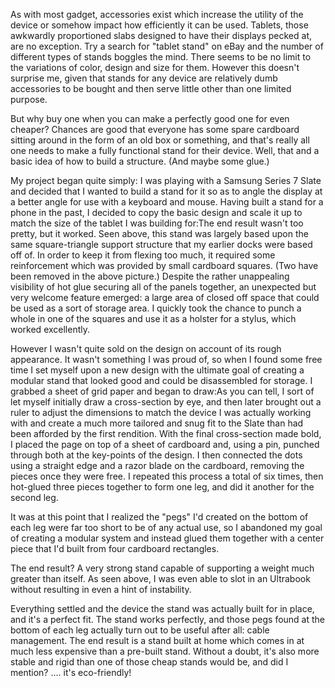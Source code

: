 As with most gadget, accessories exist which increase the utility of the device or somehow impact how efficiently it can be used. Tablets, those awkwardly proportioned slabs designed to have their displays pecked at, are no exception. Try a search for "tablet stand" on eBay and the number of different types of stands boggles the mind. There seems to be no limit to the variations of color, design and size for them. However this doesn't surprise me, given that stands for any device are relatively dumb accessories to be bought and then serve little other than one limited purpose.

But why buy one when you can make a perfectly good one for even cheaper? Chances are good that everyone has some spare cardboard sitting around in the form of an old box or something, and that's really all one needs to make a fully functional stand for their device. Well, that and a basic idea of how to build a structure. (And maybe some glue.)

My project began quite simply: I was playing with a Samsung Series 7 Slate and decided that I wanted to build a stand for it so as to angle the display at a better angle for use with a keyboard and mouse. Having built a stand for a phone in the past, I decided to copy the basic design and scale it up to match the size of the tablet I was building for:The end result wasn't too pretty, but it worked. Seen above, this stand was largely based upon the same square-triangle support structure that my earlier docks were based off of. In order to keep it from flexing too much, it required some reinforcement which was provided by small cardboard squares. (Two have been removed in the above picture.) Despite the rather unappealing visibility of hot glue securing all of the panels together, an unexpected but very welcome feature emerged: a large area of closed off space that could be used as a sort of storage area. I quickly took the chance to punch a whole in one of the squares and use it as a holster for a stylus, which worked excellently.

However I wasn't quite sold on the design on account of its rough appearance. It wasn't something I was proud of, so when I found some free time I set myself upon a new design with the ultimate goal of creating a modular stand that looked good and could be disassembled for storage. I grabbed a sheet of grid paper and began to draw:As you can tell, I sort of let myself initially draw a cross-section by eye, and then later brought out a ruler to adjust the dimensions to match the device I was actually working with and create a much more tailored and snug fit to the Slate than had been afforded by the first rendition. With the final cross-section made bold, I placed the page on top of a sheet of cardboard and, using a pin, punched through both at the key-points of the design. I then connected the dots using a straight edge and a razor blade on the cardboard, removing the pieces once they were free. I repeated this process a total of six times, then hot-glued three pieces together to form one leg, and did it another for the second leg.

It was at this point that I realized the "pegs" I'd created on the bottom of each leg were far too short to be of any actual use, so I abandoned my goal of creating a modular system and instead glued them together with a center piece that I'd built from four cardboard rectangles.

The end result? A very strong stand capable of supporting a weight much greater than itself. As seen above, I was even able to slot in an Ultrabook without resulting in even a hint of instability.

Everything settled and the device the stand was actually built for in place, and it's a perfect fit. The stand works perfectly, and those pegs found at the bottom of each leg actually turn out to be useful after all: cable management. The end result is a stand built at home which comes in at much less expensive than a pre-built stand. Without a doubt, it's also more stable and rigid than one of those cheap stands would be, and did I mention? .... it's eco-friendly!